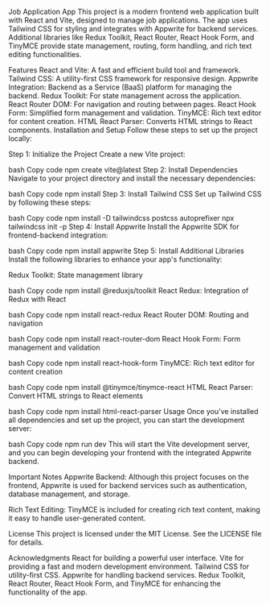 Job Application App
This project is a modern frontend web application built with React and Vite, designed to manage job applications. The app uses Tailwind CSS for styling and integrates with Appwrite for backend services. Additional libraries like Redux Toolkit, React Router, React Hook Form, and TinyMCE provide state management, routing, form handling, and rich text editing functionalities.

Features
React and Vite: A fast and efficient build tool and framework.
Tailwind CSS: A utility-first CSS framework for responsive design.
Appwrite Integration: Backend as a Service (BaaS) platform for managing the backend.
Redux Toolkit: For state management across the application.
React Router DOM: For navigation and routing between pages.
React Hook Form: Simplified form management and validation.
TinyMCE: Rich text editor for content creation.
HTML React Parser: Converts HTML strings to React components.
Installation and Setup
Follow these steps to set up the project locally:

Step 1: Initialize the Project
Create a new Vite project:

bash
Copy code
npm create vite@latest
Step 2: Install Dependencies
Navigate to your project directory and install the necessary dependencies:

bash
Copy code
npm install
Step 3: Install Tailwind CSS
Set up Tailwind CSS by following these steps:

bash
Copy code
npm install -D tailwindcss postcss autoprefixer
npx tailwindcss init -p
Step 4: Install Appwrite
Install the Appwrite SDK for frontend-backend integration:

bash
Copy code
npm install appwrite
Step 5: Install Additional Libraries
Install the following libraries to enhance your app's functionality:

Redux Toolkit: State management library

bash
Copy code
npm install @reduxjs/toolkit
React Redux: Integration of Redux with React

bash
Copy code
npm install react-redux
React Router DOM: Routing and navigation

bash
Copy code
npm install react-router-dom
React Hook Form: Form management and validation

bash
Copy code
npm install react-hook-form
TinyMCE: Rich text editor for content creation

bash
Copy code
npm install @tinymce/tinymce-react
HTML React Parser: Convert HTML strings to React elements

bash
Copy code
npm install html-react-parser
Usage
Once you've installed all dependencies and set up the project, you can start the development server:

bash
Copy code
npm run dev
This will start the Vite development server, and you can begin developing your frontend with the integrated Appwrite backend.

Important Notes
Appwrite Backend: Although this project focuses on the frontend, Appwrite is used for backend services such as authentication, database management, and storage.

Rich Text Editing: TinyMCE is included for creating rich text content, making it easy to handle user-generated content.

License
This project is licensed under the MIT License. See the LICENSE file for details.

Acknowledgments
React for building a powerful user interface.
Vite for providing a fast and modern development environment.
Tailwind CSS for utility-first CSS.
Appwrite for handling backend services.
Redux Toolkit, React Router, React Hook Form, and TinyMCE for enhancing the functionality of the app.
